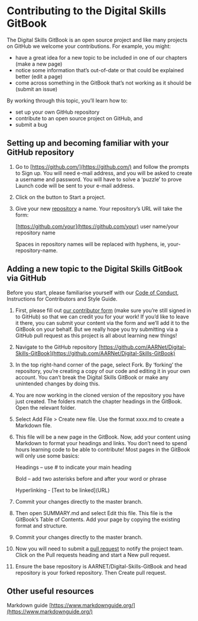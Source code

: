 # Contributing to the Digital Skills GitBook

The Digital Skills GitBook is an open source project and like many projects on GitHub we welcome your contributions. For example, you might:

* have a great idea for a new topic to be included in one of our chapters \(make a new page\)
* notice some information that’s out-of-date or that could be explained better \(edit a page\)
* come across something in the GitBook that’s not working as it should be \(submit an issue\)

By working through this topic, you’ll learn how to:

* set up your own GitHub repository
* contribute to an open source project on GitHub, and
* submit a bug 

## Setting up and becoming familiar with your GitHub repository

1. Go to [https://github.com/](https://github.com/) and follow the prompts to Sign up. You will need e-mail address, and you will be asked to create a username and password. You will have to solve a ‘puzzle’ to prove Launch code will be sent to your e-mail address.
2. Click on the button to Start a project.
3. Give your new [repository](https://github.com/AARNet/Digital-Skills-GitBook/blob/master/glossary.md#repository) a name. Your repository’s URL will take the form:

   [https://github.com/your](https://github.com/your) user name/your repository name

   Spaces in repository names will be replaced with hyphens, ie, your-repository-name.


## Adding a new topic to the Digital Skills GitBook via GitHub

Before you start, please familiarise yourself with our [Code of Conduct](https://app.gitbook.com/@aarnet/s/digital-skills-gitbook-1/code-of-conduct), Instructions for Contributors and Style Guide.

1. First, please fill out [our contributor form](https://github.com/AARNet/Digital-Skills-GitBook/issues/new?assignees=sarasrking&labels=contributors&template=contributor-form.yml&title=Contributor+form%3A+) \(make sure you’re still signed in to GitHub\) so that we can credit you for your work! If you’d like to leave it there, you can submit your content via the form and we’ll add it to the GitBook on your behalf. But we really hope you try submitting via a GitHub pull request as this project is all about learning new things!
2. Navigate to the GitHub repository [https://github.com/AARNet/Digital-Skills-GitBook](https://github.com/AARNet/Digital-Skills-GitBook)
3. In the top right-hand corner of the page, select Fork. By ‘forking’ the repository, you’re creating a copy of our code and editing it in your own account. You can’t break the Digital Skills GitBook or make any unintended changes by doing this.
4. You are now working in the cloned version of the repository you have just created. The folders match the chapter headings in the GitBook. Open the relevant folder.
5. Select Add File &gt; Create new file. Use the format xxxx.md to create a Markdown file.
6. This file will be a new page in the GitBook. Now, add your content using Markdown to format your headings and links. You don’t need to spend hours learning code to be able to contribute! Most pages in the GitBook will only use some basics:

   Headings – use \# to indicate your main heading

   Bold – add two asterisks before and after your word or phrase

   Hyperlinking - \[Text to be linked\]\(URL\)

7. Commit your changes directly to the master branch.
8. Then open SUMMARY.md and select Edit this file. This file is the GitBook’s Table of Contents. Add your page by copying the existing format and structure.
9. Commit your changes directly to the master branch.
10. Now you will need to submit a [pull request](https://github.com/AARNet/Digital-Skills-GitBook/blob/master/glossary.md#pullrequest) to notify the project team. Click on the Pull requests heading and start a New pull request.
11. Ensure the base repository is AARNET/Digital-Skills-GitBook and head repository is your forked repository. Then Create pull request.

## Other useful resources

Markdown guide [https://www.markdownguide.org/](https://www.markdownguide.org/)

